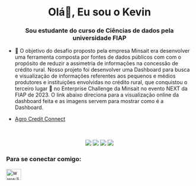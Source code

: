 <h1 align="center">Olá👋, Eu sou o Kevin</h1>
<h3 align="center">Sou estudante do curso de Ciências de dados pela universidade FIAP</h3>

- 🔭 O objetivo do desafio proposto pela empresa Minsait era desenvolver uma ferramenta composta por fontes de dados públicos com com o propósito de reduzir a assimetria de informações na concessão de crédito rural. Nosso projeto foi desenvolver uma Dashboard para busca e visualização de informações referentes aos pequenos e médios produtores e instituições envolvidas no crédito rural, que conquistou o terceiro lugar 🥉 no Enterprise Challenge da Minsait no evento NEXT da FIAP de 2023. O link abaixo direciona para a visualização online da dashboard feita e as imagens servem para mostrar como é a Dashboard.

- [ Agro Credit Connect](https://app.powerbi.com/view?r=eyJrIjoiM2Y1YzMxMzQtNjU0ZC00ODRmLWE0NDgtMGI5OGJhYTFkNjFhIiwidCI6IjExZGJiZmUyLTg5YjgtNDU0OS1iZTEwLWNlYzM2NGU1OTU1MSIsImMiOjR9)
<br>
<br>
<div align='center'>
<img src= https://github.com/KevinSouza1707/Projeto-Minsait-FIAP/assets/126088739/d20bf809-add0-44f9-8315-035064095f08>
<img src= https://github.com/KevinSouza1707/Projeto-Minsait-FIAP/assets/126088739/b5490ad0-630a-430b-84e0-4a0794dca106>
<img src= https://github.com/KevinSouza1707/Projeto-Minsait-FIAP/assets/126088739/e0eaac65-88c0-4553-8455-67fdc193be7e>
<img src= https://github.com/KevinSouza1707/Projeto-Minsait-FIAP/assets/126088739/48bdf861-459e-4426-b04c-7bc29754f159>
</div>

<h3 align="left">Para se conectar comigo:</h3>
<p align="left">
<a href="https://linkedin.com/in/www.linkedin.com/in/kevin-souza-alves-da-silva" target="blank"><img align="center" src="https://raw.githubusercontent.com/rahuldkjain/github-profile-readme-generator/master/src/images/icons/Social/linked-in-alt.svg" alt="www.linkedin.com/in/kevin-souza-alves-da-silva" height="30" width="40" /></a>
</p>
